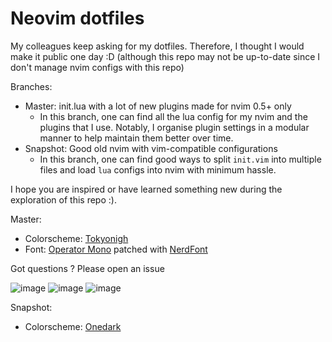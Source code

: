 # Neovim dotfiles

My colleagues keep asking for my dotfiles. Therefore, I thought I would make it public one day :D (although this repo may not be up-to-date since I don't manage nvim configs with this repo)

Branches:
- Master: init.lua with a lot of new plugins made for nvim 0.5+ only
  - In this branch, one can find all the lua config for my nvim and the plugins that I use. Notably, I organise plugin settings in a modular manner to help maintain them better over time.
- Snapshot: Good old nvim with vim-compatible configurations
  - In this branch, one can find good ways to split `init.vim` into multiple files and load `lua` configs into nvim with minimum hassle.

I hope you are inspired or have learned something new during the exploration of this repo :).

Master:

- Colorscheme: [Tokyonigh](https://github.com/folke/tokyonight.nvim)
- Font: [Operator Mono](https://www.typography.com/fonts/operator/styles) patched with [NerdFont](https://www.nerdfonts.com/)


Got questions ? Please open an issue

![image](https://user-images.githubusercontent.com/15828926/126064955-8e1ad654-c436-4eb5-a01b-c6c2cdd82e83.png)
![image](https://user-images.githubusercontent.com/15828926/126064972-3dc2bf3f-4f13-47da-82c7-3ed9077dbdbe.png)
![image](https://user-images.githubusercontent.com/15828926/126111701-a666524a-5813-49c3-b26c-8e2545774445.png)


Snapshot:

- Colorscheme: [Onedark](https://github.com/joshdick/onedark.vim)


